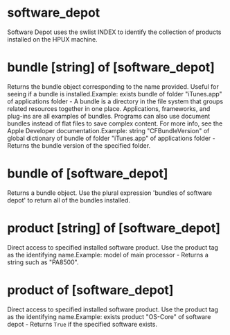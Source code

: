 # software_depot

Software Depot uses the swlist INDEX to identify the collection of products installed on the HPUX machine.

# bundle [string] of [software_depot]

Returns the bundle object corresponding to the name provided. Useful for seeing if a bundle is installed.Example: exists bundle of folder &quot;iTunes.app&quot; of applications folder - A bundle is a directory in the file system that groups related resources together in one place. Applications, frameworks, and plug-ins are all examples of bundles. Programs can also use document bundles instead of flat files to save complex content. For more info, see the Apple Developer documentation.Example: string &quot;CFBundleVersion&quot; of global dictionary of bundle of folder &quot;iTunes.app&quot; of applications folder - Returns the bundle version of the specified folder.

# bundle of [software_depot]

Returns a bundle object. Use the plural expression &#39;bundles of software depot&#39; to return all of the bundles installed.

# product [string] of [software_depot]

Direct access to specified installed software product. Use the product tag as the identifying name.Example: model of main processor - Returns a string such as &quot;PA8500&quot;.

# product of [software_depot]

Direct access to specified installed software product. Use the product tag as the identifying name.Example: exists product &quot;OS-Core&quot; of software depot - Returns `True` if the specified software exists.
